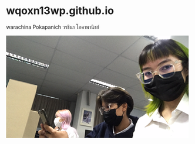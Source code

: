 # wqoxn13wp.github.io
warachina Pokapanich
วรชินา โภคาพานิชย์

![image](120132031_2842382072699470_6119734135253198805_n.png)


